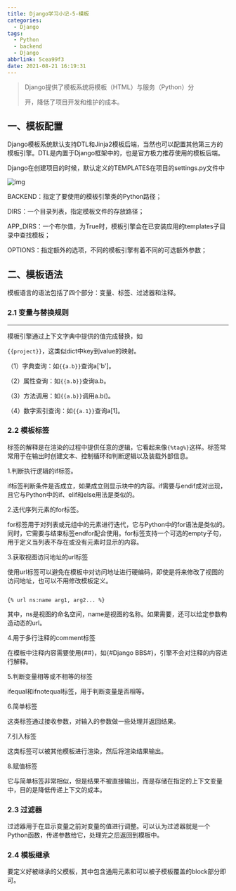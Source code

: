```yaml
---
title: Django学习小记-5-模板
categories:
  - Django
tags:
  - Python
  - backend
  - Django
abbrlink: 5cea99f3
date: 2021-08-21 16:19:31
---
```




> Django提供了模板系统将模板（HTML）与服务（Python）分
>
> 开，降低了项目开发和维护的成本。

## 一、模板配置

Django模板系统默认支持DTL和Jinja2模板后端，当然也可以配置其他第三方的模板引擎。DTL是内置于Django框架中的，也是官方极力推荐使用的模板后端。

Django在创建项目的时候，默认定义的TEMPLATES在项目的settings.py文件中

![img](https://gitee.com/cao_ziqiang/img/raw/master/20210826163016.jpeg)

BACKEND：指定了要使用的模板引擎类的Python路径；

DIRS：一个目录列表，指定模板文件的存放路径；

APP_DIRS：一个布尔值，为True时，模板引擎会在已安装应用的templates子目录中查找模板；

OPTIONS：指定额外的选项，不同的模板引擎有着不同的可选额外参数；

## 二、模板语法

模板语言的语法包括了四个部分：变量、标签、过滤器和注释。

### 2.1 变量与替换规则

<hr/>

模板引擎通过上下文字典中提供的值完成替换，如

`{{project}}`，这类似dict中key到value的映射。

（1）字典查询：如`{{a.b}}`查询a['b']。

（2）属性查询：如`{{a.b}}`查询a.b。

（3）方法调用：如`{{a.b}}`调用a.b()。

（4）数字索引查询：如`{{a.1}}`查询a[1]。

### 2.2 模板标签

标签的解释是在渲染的过程中提供任意的逻辑，它看起来像`{%tag%}`这样。标签常常用于在输出时创建文本、控制循环和判断逻辑以及装载外部信息。

1.判断执行逻辑的if标签。

if标签判断条件是否成立，如果成立则显示块中的内容。if需要与endif成对出现，且它与Python中的if、elif和else用法是类似的。

2.迭代序列元素的for标签。

for标签用于对列表或元组中的元素进行迭代，它与Python中的for语法是类似的。同时，它需要与结束标签endfor配合使用。for标签支持一个可选的empty子句，用于定义当列表不存在或没有元素时显示的内容。

3.获取视图访问地址的url标签

使用url标签可以避免在模板中对访问地址进行硬编码，即使是将来修改了视图的访问地址，也可以不用修改模板定义。

<pre>
</pre>

```django
{% url ns:name arg1, arg2... %}
```

其中，ns是视图的命名空间，name是视图的名称。如果需要，还可以给定参数构造动态的url。

4.用于多行注释的comment标签

在模板中注释内容需要使用{##}，如{#Django BBS#}，引擎不会对注释的内容进行解释。

5.判断变量相等或不相等的标签

ifequal和ifnotequal标签，用于判断变量是否相等。

6.简单标签

这类标签通过接收参数，对输入的参数做一些处理并返回结果。

7.引入标签

这类标签可以被其他模板进行渲染，然后将渲染结果输出。

8.赋值标签

它与简单标签非常相似，但是结果不被直接输出，而是存储在指定的上下文变量中，目的是降低传递上下文的成本。

### 2.3 过滤器

过滤器用于在显示变量之前对变量的值进行调整。可以认为过滤器就是一个Python函数，传递参数给它，处理完之后返回到模板中。

### 2.4 模板继承

要定义好被继承的父模板，其中包含通用元素和可以被子模板覆盖的block部分即可。

